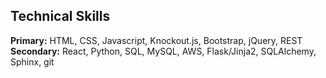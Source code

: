 ## Technical Skills
**Primary:** HTML, CSS, Javascript, Knockout.js, Bootstrap, jQuery, REST  
**Secondary:** React, Python, SQL, MySQL, AWS, Flask/Jinja2, SQLAlchemy, Sphinx, git